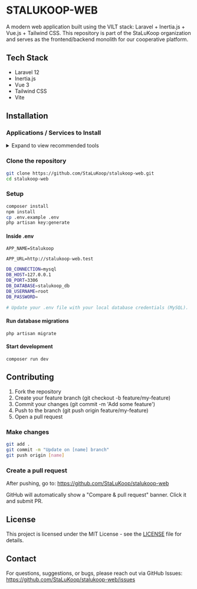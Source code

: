 # STALUKOOP-WEB

A modern web application built using the VILT stack: Laravel + Inertia.js + Vue.js + Tailwind CSS. This repository is part of the StaLuKoop organization and serves as the frontend/backend monolith for our cooperative platform.

## Tech Stack

- Laravel 12
- Inertia.js
- Vue 3
- Tailwind CSS
- Vite

## Installation

### Applications / Services to Install

<details>

<summary>Expand to view recommended tools</summary>

Search for `Powershell`, right-click and select Run as `Administrator`.
Paste the shell command by right-clicking and selecting `Paste`.

```bash
Set-ExecutionPolicy Bypass -Scope Process -Force; [System.Net.ServicePointManager]::SecurityProtocol = [System.Net.ServicePointManager]::SecurityProtocol -bor 3072; iex ((New-Object System.Net.WebClient).DownloadString('https://php.new/install/windows'))
```

Afterwards, make sure to install these:

- [Laravel Herd](https://herd.laravel.com/)
- [MySQL](https://dev.mysql.com/downloads/installer/)
- [phpmyadmin](https://www.phpmyadmin.net/downloads/)
- [Nodejs](https://nodejs.org/en)
- [HeidiSQL](https://www.heidisql.com/download.php)

#### Tweaks

```bash
cd path/of/phpmyadmin
composer update --no-dev
```

</details>

### Clone the repository

```bash
git clone https://github.com/StaLuKoop/stalukoop-web.git
cd stalukoop-web
```

### Setup

```bash
composer install
npm install
cp .env.example .env
php artisan key:generate
```

#### Inside .env

`APP_NAME=Stalukoop`

`APP_URL=http://stalukoop-web.test`

```bash
DB_CONNECTION=mysql
DB_HOST=127.0.0.1
DB_PORT=3306
DB_DATABASE=stalukoop_db
DB_USERNAME=root
DB_PASSWORD=

# Update your .env file with your local database credentials (MySQL).
```

#### Run database migrations

`php artisan migrate`

#### Start development

`composer run dev`

## Contributing

1. Fork the repository
1. Create your feature branch (git checkout -b feature/my-feature)
1. Commit your changes (git commit -m 'Add some feature')
1. Push to the branch (git push origin feature/my-feature)
1. Open a pull request

### Make changes

```bash
git add .
git commit -m "Update on [name] branch"
git push origin [name]
```

### Create a pull request

After pushing, go to: <https://github.com/StaLuKoop/stalukoop-web>

GitHub will automatically show a "Compare & pull request" banner. Click it and submit PR.

## License

This project is licensed under the MIT License - see the [LICENSE](LICENSE) file for details.

## Contact

For questions, suggestions, or bugs, please reach out via GitHub Issues:
<https://github.com/StaLuKoop/stalukoop-web/issues>
